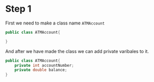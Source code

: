 # Step 1

First we need to make a class name `ATMAccount`

```java
public class ATMAccount{

}
```

And after we have made the class we can add private varibales to it.

```java
public class ATMAccount{
    private int accountNumber;
    private double balance;
}
```

